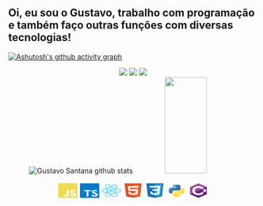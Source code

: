 ## Oi, eu sou o Gustavo, trabalho com programação e também faço outras funções com diversas tecnologias!
 
[![Ashutosh's github activity graph](https://github-readme-activity-graph.vercel.app/graph?username=gustavodafoe&bg_color=0d1117&color=ffffff&line=1100ff&point=0400ff&area=true&hide_border=true)](https://github.com/ashutosh00710/github-readme-activity-graph)
 <div align=center>
  <a href="https://instagram.com/gustavodafoe" target="_blank"><img src="https://img.shields.io/badge/-Instagram-%23E4405F?style=for-the-badge&logo=instagram&logoColor=white" target="_blank"></a>
  <a href = "mailto:contatodafoe@gmail.com"><img src="https://img.shields.io/badge/-Gmail-%23333?style=for-the-badge&logo=gmail&logoColor=white" target="_blank"></a>
  <a href="https://www.linkedin.com/in/gustavo-santana-pedreira" target="_blank"><img src="https://img.shields.io/badge/-LinkedIn-%230077B5?style=for-the-badge&logo=linkedin&logoColor=white" target="_blank"></a> 
  
</div>
<div align="center">  
  <img width="49%" height="195px" src="https://github-readme-stats.vercel.app/api?username=gustavodafoe&show_icons=true&count_private=true&hide_border=true&title_color=&icon_color=FFFFFF&text_color=4169E1&bg_color=0d1117" alt="Gustavo Santana github stats" /> 
  <img width="41%" height="195px" src="https://github-readme-stats.vercel.app/api/top-langs/?username=gustavodafoe&layout=compact&hide_border=true&title_color=4169E1&text_color=4169E1&bg_color=0d1117" />
</div>



 <div style="display: inline_block" align="center"><br>
  <img align="center" alt="Gustavo-Js" height="30" width="40" src="https://raw.githubusercontent.com/devicons/devicon/master/icons/javascript/javascript-plain.svg">
  <img align="center" alt="Gustavo-Ts" height="30" width="40" src="https://raw.githubusercontent.com/devicons/devicon/master/icons/typescript/typescript-plain.svg">
  <img align="center" alt="Gustavo-React" height="30" width="40" src="https://raw.githubusercontent.com/devicons/devicon/master/icons/react/react-original.svg">
  <img align="center" alt="Gustavo-HTML" height="30" width="40" src="https://raw.githubusercontent.com/devicons/devicon/master/icons/html5/html5-original.svg">
  <img align="center" alt="Gustavo-CSS" height="30" width="40" src="https://raw.githubusercontent.com/devicons/devicon/master/icons/css3/css3-original.svg">
  <img align="center" alt="Gustavo-Python" height="30" width="40" src="https://raw.githubusercontent.com/devicons/devicon/master/icons/python/python-original.svg">
  <img align="center" alt="Gustavo-Csharp" height="30" width="40" src="https://raw.githubusercontent.com/devicons/devicon/master/icons/csharp/csharp-original.svg">
</div>
 <br>
